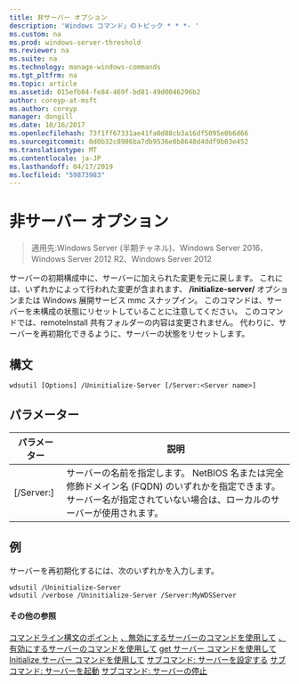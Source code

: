 ```yaml
---
title: 非サーバー オプション
description: 'Windows コマンド」のトピック * * *- '
ms.custom: na
ms.prod: windows-server-threshold
ms.reviewer: na
ms.suite: na
ms.technology: manage-windows-commands
ms.tgt_pltfrm: na
ms.topic: article
ms.assetid: 015efb04-fe84-469f-bd81-49d0046296b2
author: coreyp-at-msft
ms.author: coreyp
manager: dongill
ms.date: 10/16/2017
ms.openlocfilehash: 73f1ff67331ae41fa0d88cb3a16df5095e0b6d66
ms.sourcegitcommit: 0d0b32c8986ba7db9536e0b8648d4ddf9b03e452
ms.translationtype: MT
ms.contentlocale: ja-JP
ms.lasthandoff: 04/17/2019
ms.locfileid: "59873983"
---
```

# <a name="the-uninitialize-server-option"></a>非サーバー オプション

>適用先:Windows Server (半期チャネル)、Windows Server 2016、Windows Server 2012 R2、Windows Server 2012

サーバーの初期構成中に、サーバーに加えられた変更を元に戻します。 これには、いずれかによって行われた変更が含まれます、 **/initialize-server/** オプションまたは Windows 展開サービス mmc スナップイン。 このコマンドは、サーバーを未構成の状態にリセットしていることに注意してください。 このコマンドでは、remoteInstall 共有フォルダーの内容は変更されません。 代わりに、サーバーを再初期化できるように、サーバーの状態をリセットします。
## <a name="syntax"></a>構文
```
wdsutil [Options] /Uninitialize-Server [/Server:<Server name>]
```
## <a name="parameters"></a>パラメーター
|パラメーター|説明|
|-------|--------|
|[/Server:<Server name>]|サーバーの名前を指定します。 NetBIOS 名または完全修飾ドメイン名 (FQDN) のいずれかを指定できます。 サーバー名が指定されていない場合は、ローカルのサーバーが使用されます。|
## <a name="BKMK_examples"></a>例
サーバーを再初期化するには、次のいずれかを入力します。
```
wdsutil /Uninitialize-Server
wdsutil /verbose /Uninitialize-Server /Server:MyWDSServer
```
#### <a name="additional-references"></a>その他の参照
[コマンドライン構文のポイント](command-line-syntax-key.md)
[、無効にするサーバーのコマンドを使用して](using-the-disable-server-command.md)
[、有効にするサーバーのコマンドを使用して](using-the-enable-server-command.md)
[get サーバー コマンドを使用して](using-the-get-server-command.md)
[Initialize サーバー コマンドを使用して](using-the-initialize-server-command.md)
[サブコマンド: サーバーを設定する](subcommand-set-server.md)
[サブコマンド: サーバーを起動](subcommand-start-server.md)
[サブコマンド: サーバーの停止](subcommand-stop-server.md)
